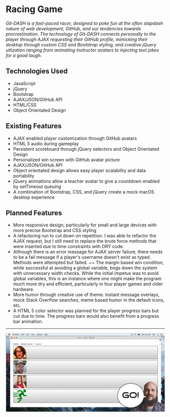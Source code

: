 # Racing Game

*Git-DASH is a fast-paced racer, designed to poke fun at the often slapdash nature of web development, GitHub, and our tendencies towards procrastination. The technology of Git-DASH connects personally to the player through AJAX requesting their GitHub profile, mimicking their desktop through custom CSS and Bootstrap styling, and creative jQuery utlization ranging from animating instructor avatars to injecting text jokes for a good laugh.*

## Technologies Used

* JavaScript
* jQuery
* Bootstrap
* AJAX/JSON/GitHub API
* HTML/CSS
* Object Orientated Design


## Existing Features

* AJAX enabled player customization through GitHub avatars
* HTML 5 audio during gameplay
* Persistent scoreboard through jQuery selectors and Object Orientated Design
* Personalized win screen with GitHub avatar picture
* AJAX/JSON/GitHub API
* Object orientated design allows easy player scalability and data portability
* jQuery animations allow a teacher avatar to give a countdown enabled by setTimeout queuing
* A combination of Bootstrap, CSS, and jQuery create a mock macOS desktop experience


## Planned Features

* More responsive design, particularly for small and large devices with more precise Bootstrap and CSS styling
* A refactoring run to cut down on repetition. I was able to refactor the AJAX request, but I still need to replace the brute force methods that were inserted due to time constraints with DRY code.
* Although there is an error message for AJAX server failure, there needs to be a fail message if a player's username doesn't exist as typed. Methods were attempted but failed.
~~ The margin based win condition, while successful at avoiding a global variable, bogs down the system with unnecessary width checks. While the initial impetus was to avoid global variables, this is an instance where one might make the program much more dry and efficient, particularly in four player games and older hardware.
* More humor through creative use of theme. Instant message overlays, mock Stack Overflow searches, meme based humor in the default icons, etc.
* A HTML 5 color selector was planned for the player progress bars but cut due to time. The progress bars would also benefit from a progress bar animation.

---

![gitDASH!](img/screenshot.png?raw=true "gitDASH!")
